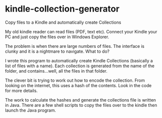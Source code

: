 # kindle-collection-generator
Copy files to a Kindle and automatically create Collections

My old kindle reader can read files (PDF, text etc). Connect your Kindle your PC and just copy the files over in Windows Explorer.

The problem is when there are large numbers of files. The interface is clunky and it is a nightmare to navigate.
What to do?

I wrote this program to automatically create Kindle Collections (basically a list of files with a name).
Each collection is generated from the name of the folder, and contains...well, all the files in that folder.

The clever bit is trying to work out how to encode the collection. From looking on the internet, this uses a hash of the contents.
Look in the code for more details.

The work to calculate the hashes and generate the collections file is written in Java.
There are a few shell scripts to copy the files over to the kindle then launch the Java program.

